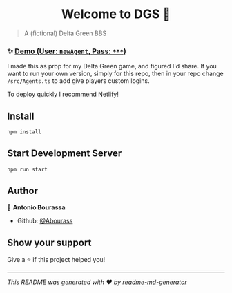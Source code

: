 <h1 align="center">Welcome to DGS 👋</h1>
<p>
</p>

> A (fictional) Delta Green BBS

### ✨ [Demo (User: `newAgent`, Pass: `***`)](https://elegant-jang-3eefb2.netlify.app/)

I made this as prop for my Delta Green game, and figured I'd share. If you want to run your own version, simply for this repo, then in your repo change `/src/Agents.ts` to add give players custom logins.

To deploy quickly I recommend Netlify!

## Install

```sh
npm install
```

## Start Development Server

```sh
npm run start
```

## Author

👤 **Antonio Bourassa**

* Github: [@Abourass](https://github.com/Abourass)

## Show your support

Give a ⭐️ if this project helped you!

***
_This README was generated with ❤️ by [readme-md-generator](https://github.com/kefranabg/readme-md-generator)_
